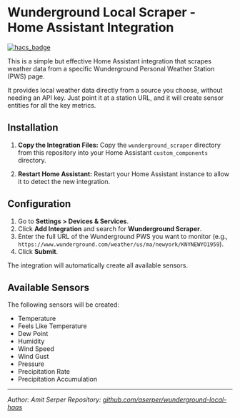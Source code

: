 # Wunderground Local Scraper - Home Assistant Integration

[![hacs_badge](https://img.shields.io/badge/HACS-Default-orange.svg)](https://github.com/hacs/integration)

This is a simple but effective Home Assistant integration that scrapes weather data from a specific Wunderground Personal Weather Station (PWS) page.

It provides local weather data directly from a source you choose, without needing an API key. Just point it at a station URL, and it will create sensor entities for all the key metrics.

## Installation

1.  **Copy the Integration Files:**
    Copy the `wunderground_scraper` directory from this repository into your Home Assistant `custom_components` directory.

2.  **Restart Home Assistant:**
    Restart your Home Assistant instance to allow it to detect the new integration.

## Configuration

1.  Go to **Settings > Devices & Services**.
2.  Click **Add Integration** and search for **Wunderground Scraper**.
3.  Enter the full URL of the Wunderground PWS you want to monitor (e.g., `https://www.wunderground.com/weather/us/ma/newyork/KNYNEWYO1959`).
4.  Click **Submit**.

The integration will automatically create all available sensors.

## Available Sensors

The following sensors will be created:

*   Temperature
*   Feels Like Temperature
*   Dew Point
*   Humidity
*   Wind Speed
*   Wind Gust
*   Pressure
*   Precipitation Rate
*   Precipitation Accumulation

---

*Author: Amit Serper*
*Repository: [github.com/aserper/wunderground-local-haas](https://github.com/aserper/wunderground-local-haas)*
